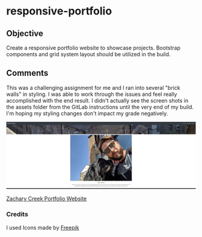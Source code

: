 # responsive-portfolio

## Objective
Create a responsive portfolio website to showcase projects. Bootstrap components and grid system layout should be utilized in the build.

## Comments

This was a challenging assignment for me and I ran into several "brick walls" in styling. I was able to work through the issues and feel really accomplished with the end result. I didn't actually see the screen shots in the assets folder from the GitLab instructions until the very end of my build. I'm hoping my styling changes don't impact my grade negatively. 

![Landing Page of Website](/assets/img/responsive-portfolio.png)

[Zachary Creek Portfolio Website](https://vivid-green.github.io/responsive-portfolio/)

### Credits

I used Icons made by [Freepik](www.flaticon.com/)